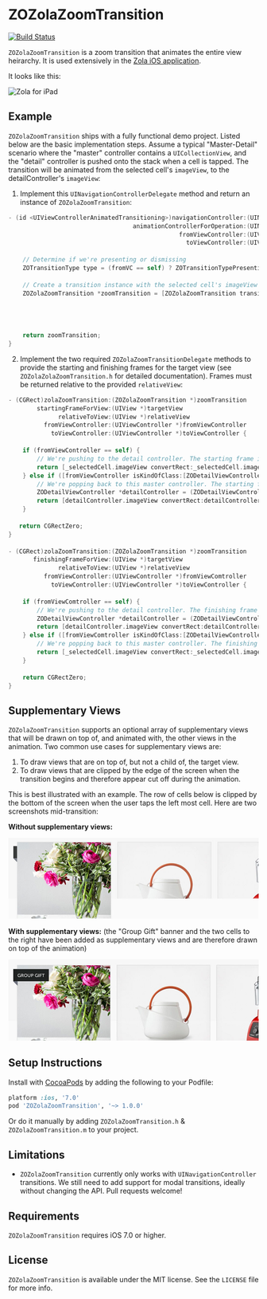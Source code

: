 # ZOZolaZoomTransition

[![Build Status](https://travis-ci.org/NewAmsterdamLabs/ZOZolaZoomTransition.svg?branch=master)](https://travis-ci.org/NewAmsterdamLabs/ZOZolaZoomTransition)

`ZOZolaZoomTransition` is a zoom transition that animates the entire view heirarchy. It is used extensively in the [Zola iOS application](https://itunes.apple.com/us/app/zola-wedding-registry-gifts/id852691916?mt=8).

It looks like this:
<p align="left">
<img src="Demo/Images/demo.gif") alt="Zola for iPad"/>
</p>

## Example

`ZOZolaZoomTransition` ships with a fully functional demo project. Listed below are the basic implementation steps. Assume a typical "Master-Detail" scenario where the "master" controller contains a `UICollectionView`, and the "detail" controller is pushed onto the stack when a cell is tapped. The transition will be animated from the selected cell's `imageView`, to the detailController's `imageView`: 

1. Implement this `UINavigationControllerDelegate` method and return an instance of `ZOZolaZoomTransition`:

  ```objective-c
  - (id <UIViewControllerAnimatedTransitioning>)navigationController:(UINavigationController *)navigationController     
                                     animationControllerForOperation:(UINavigationControllerOperation)operation 
                                                  fromViewController:(UIViewController *)fromVC 
                                                    toViewController:(UIViewController *)toVC {
      
      // Determine if we're presenting or dismissing
      ZOTransitionType type = (fromVC == self) ? ZOTransitionTypePresenting : ZOTransitionTypeDismissing;
      
      // Create a transition instance with the selected cell's imageView as the target view
      ZOZolaZoomTransition *zoomTransition = [ZOZolaZoomTransition transitionFromView:_selectedCell.imageView
                                                                                 type:type
                                                                             duration:0.5
                                                                             delegate:self];
      
      return zoomTransition;
  }
  ```

2. Implement the two required `ZOZolaZoomTransitionDelegate` methods to provide the starting and finishing frames for the target view (see `ZOZolaZolaZoomTransition.h` for detailed documentation). Frames must be returned relative to the provided `relativeView`:

  ```objective-c
  - (CGRect)zolaZoomTransition:(ZOZolaZoomTransition *)zoomTransition
          startingFrameForView:(UIView *)targetView
                relativeToView:(UIView *)relativeView
            fromViewController:(UIViewController *)fromViewController
              toViewController:(UIViewController *)toViewController {
      
      if (fromViewController == self) {
          // We're pushing to the detail controller. The starting frame is taken from the selected cell's imageView.
          return [_selectedCell.imageView convertRect:_selectedCell.imageView.bounds toView:relativeView];
      } else if ([fromViewController isKindOfClass:[ZODetailViewController class]]) {
          // We're popping back to this master controller. The starting frame is taken from the detailController's imageView.
          ZODetailViewController *detailController = (ZODetailViewController *)fromViewController;
          return [detailController.imageView convertRect:detailController.imageView.bounds toView:relativeView];
      }
  
     return CGRectZero;
  }

  - (CGRect)zolaZoomTransition:(ZOZolaZoomTransition *)zoomTransition
         finishingFrameForView:(UIView *)targetView
                relativeToView:(UIView *)relativeView
            fromViewController:(UIViewController *)fromViewComtroller
              toViewController:(UIViewController *)toViewController {
      
      if (fromViewComtroller == self) {
          // We're pushing to the detail controller. The finishing frame is taken from the detailController's imageView.
          ZODetailViewController *detailController = (ZODetailViewController *)toViewController;
          return [detailController.imageView convertRect:detailController.imageView.bounds toView:relativeView];
      } else if ([fromViewComtroller isKindOfClass:[ZODetailViewController class]]) {
          // We're popping back to this master controller. The finishing frame is taken from the selected cell's imageView.
          return [_selectedCell.imageView convertRect:_selectedCell.imageView.bounds toView:relativeView];
      }
      
      return CGRectZero;
  }
  ```

## Supplementary Views

`ZOZolaZoomTransition` supports an optional array of supplementary views that will be drawn on top of, and animated with, the other views in the animation. Two common use cases for  supplementary views are:
 
 1. To draw views that are on top of, but not a child of, the target view.
 2. To draw views that are clipped by the edge of the screen when the transition begins
    and therefore appear cut off during the animation.

This is best illustrated with an example. The row of cells below is clipped by the bottom of the screen when the user taps the left most cell. Here are two screenshots mid-transition:

**Without supplementary views:**

<p align="left">
<img src="Demo/Images/without_supplementary_views.jpg") alt="Without supplementary views"/>
</p>

**With supplementary views:** 
(the "Group Gift" banner and the two cells to the right have been added as supplementary views and are therefore drawn on top of the animation)

<p align="left">
<img src="Demo/Images/with_supplementary_views.jpg") alt="With supplementary views"/>
</p>

Setup Instructions
------------------
Install with [CocoaPods](http://cocoapods.org) by adding the following to your Podfile:

``` ruby
platform :ios, '7.0'
pod 'ZOZolaZoomTransition', '~> 1.0.0'
```

Or do it manually by adding `ZOZolaZoomTransition.h` & `ZOZolaZoomTransition.m` to your project.

## Limitations

- `ZOZolaZoomTransition` currently only works with `UINavigationController` transitions. We still need to add support for modal transitions, ideally without changing the API. Pull requests welcome!

## Requirements

`ZOZolaZoomTransition` requires iOS 7.0 or higher.

## License

`ZOZolaZoomTransition` is available under the MIT license. See the `LICENSE` file for more info.
